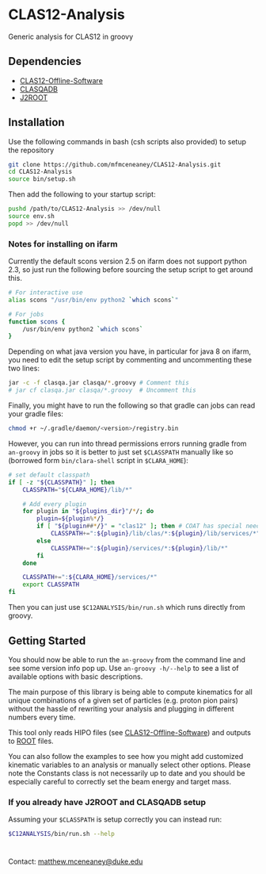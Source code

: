 # CLAS12-Analysis
Generic analysis for CLAS12 in groovy

## Dependencies
* [CLAS12-Offline-Software](https://github.com/JeffersonLab/clas12-offline-software)
* [CLASQADB](https://github.com/JeffersonLab/clasqaDB)
* [J2ROOT](https://github.com/drewkenjo/j2root)

## Installation
Use the following commands in bash (csh scripts also provided) to setup the repository
```bash
git clone https://github.com/mfmceneaney/CLAS12-Analysis.git
cd CLAS12-Analysis
source bin/setup.sh
```

Then add the following to your startup script:
```bash
pushd /path/to/CLAS12-Analysis >> /dev/null
source env.sh
popd >> /dev/null
``` 
### Notes for installing on ifarm

Currently the default scons version 2.5 on ifarm does not support python 2.3, so just run the following before sourcing the setup script to get around this.
```bash
# For interactive use
alias scons "/usr/bin/env python2 `which scons`"

# For jobs
function scons {
    /usr/bin/env python2 `which scons`
}
```

Depending on what java version you have, in particular for java 8 on ifarm, you need to edit the setup script by commenting and uncommenting these two lines:
```bash
jar -c -f clasqa.jar clasqa/*.groovy # Comment this
# jar cf clasqa.jar clasqa/*.groovy  # Uncomment this
```

Finally, you might have to run the following so that gradle can jobs can read your gradle files:
```bash
chmod +r ~/.gradle/daemon/<version>/registry.bin
```

However, you can run into thread permissions errors running gradle from `an-groovy` in jobs so it is better to just set `$CLASSPATH` manually like so (borrowed form `bin/clara-shell` script in `$CLARA_HOME`):

```bash
# set default classpath
if [ -z "${CLASSPATH}" ]; then
    CLASSPATH="${CLARA_HOME}/lib/*"

    # Add every plugin
    for plugin in "${plugins_dir}"/*/; do
        plugin=${plugin%*/}
        if [ "${plugin##*/}" = "clas12" ]; then # COAT has special needs
            CLASSPATH+=":${plugin}/lib/clas/*:${plugin}/lib/services/*"
        else
            CLASSPATH+=":${plugin}/services/*:${plugin}/lib/*"
        fi
    done

    CLASSPATH+=":${CLARA_HOME}/services/*"
    export CLASSPATH
fi
```

Then you can just use `$C12ANALYSIS/bin/run.sh` which runs directly from groovy.

## Getting Started
You should now be able to run the ```an-groovy``` from the command line and see some version info pop up.
Use ```an-groovy -h/--help``` to see a list of available options with basic descriptions.

The main purpose of this library is being able to compute kinematics for all unique combinations of a 
given set of particles (e.g. proton pion pairs) without the hassle of rewriting your analysis and plugging in different numbers every time.

This tool only reads HIPO files (see [CLAS12-Offline-Software](https://github.com/JeffersonLab/clas12-offline-software)) and outputs to 
[ROOT](https://root.cern) files.

You can also follow the examples to see how you might add customized kinematic variables to
an analysis or manually select other options.  Please note the Constants class is not necessarily up to date and you should be especially careful to correctly set the beam energy and target mass.

### If you already have J2ROOT and CLASQADB setup
Assuming your ```$CLASSPATH``` is setup correctly you can instead run:
```bash
$C12ANALYSIS/bin/run.sh --help
```

#

Contact: matthew.mceneaney@duke.edu

